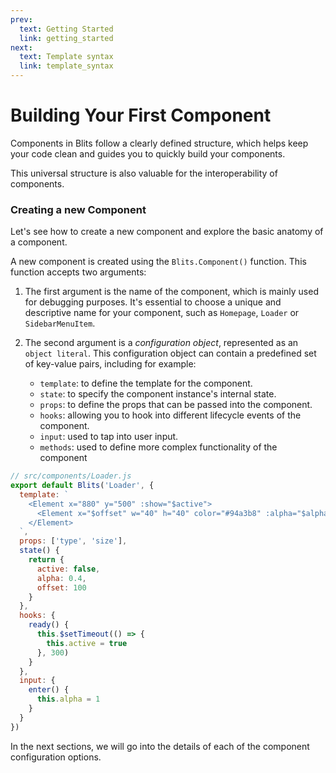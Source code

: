 ```yaml
---
prev:
  text: Getting Started
  link: getting_started
next:
  text: Template syntax
  link: template_syntax
---
```


# Building Your First Component

Components in Blits follow a clearly defined structure, which helps keep your code clean and guides you to quickly build your components.

This universal structure is also valuable for the interoperability of components.

### Creating a new Component

Let's see how to create a new component and explore the basic anatomy of a component.

A new component is created using the `Blits.Component()` function. This function accepts two arguments:

1. The first argument is the name of the component, which is mainly used for debugging purposes. It's essential to choose a unique and descriptive name for your component, such as `Homepage`, `Loader` or `SidebarMenuItem`.

2. The second argument is a _configuration object_, represented as an `object literal`. This configuration object can contain a predefined set of key-value pairs, including for example:

   - `template`: to define the template for the component.
   - `state`: to specify the component instance's internal state.
   - `props`: to define the props that can be passed into the component.
   - `hooks`: allowing you to hook into different lifecycle events of the component.
   - `input`: used to tap into user input.
   - `methods`: used to define more complex functionality of the component

```js
// src/components/Loader.js
export default Blits('Loader', {
  template: `
    <Element x="880" y="500" :show="$active">
      <Element x="$offset" w="40" h="40" color="#94a3b8" :alpha="$alpha" />
    </Element>
  `,
  props: ['type', 'size'],
  state() {
    return {
      active: false,
      alpha: 0.4,
      offset: 100
    }
  },
  hooks: {
    ready() {
      this.$setTimeout(() => {
        this.active = true
      }, 300)
    }
  },
  input: {
    enter() {
      this.alpha = 1
    }
  }
})
```

In the next sections, we will go into the details of each of the component configuration options.

